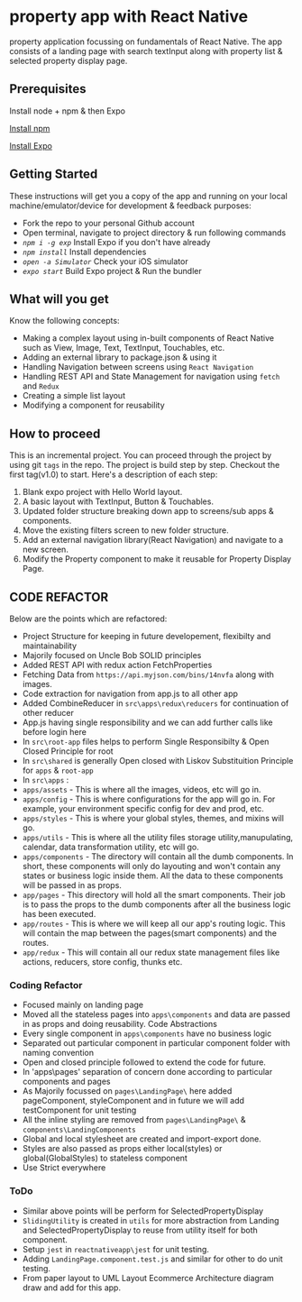 # property app with React Native

 property application focussing on fundamentals of React Native. The app consists of a landing page with search textInput along with property list  & selected property display page. 

## Prerequisites

Install node + npm & then Expo

[Install npm](https://www.npmjs.com/get-npm)

[Install Expo](https://docs.expo.io/versions/latest/)

## Getting Started

These instructions will get you a copy of the app and running on your local machine/emulator/device for development & feedback purposes:

- Fork the repo to your personal Github account
- Open terminal, navigate to project directory & run following commands
- *`npm i -g exp`* Install Expo if you don't have already
- *`npm install`* Install dependencies
- *`open -a Simulator`* Check your iOS simulator
- *`expo start`* Build Expo project & Run the bundler



## What will you get
Know the following concepts:

- Making a complex layout using in-built components of React Native such as View, Image, Text, TextInput, Touchables, etc.
- Adding an external library to package.json & using it
- Handling Navigation between screens using `React Navigation`
- Handling REST API and State Management for navigation using `fetch` and `Redux` 
- Creating a simple list layout
- Modifying a component for reusability

## How to proceed
This is an incremental project. You can proceed through the project by using git `tags` in the repo. The project is build step by step. Checkout the first tag(v1.0) to start. Here's a description of each step:

1. Blank expo project with Hello World layout.
2. A basic layout with TextInput, Button & Touchables.
3. Updated folder structure breaking down app to screens/sub apps & components.
4. Move the existing filters screen to new folder structure.
5. Add an external navigation library(React Navigation) and navigate to a new screen.
6. Modify the Property component to make it reusable for Property Display Page.

## CODE REFACTOR
Below are the points which are refactored:
- Project Structure for keeping in future developement, flexibilty and maintainability
- Majorily focused on Uncle Bob SOLID principles
- Added REST API with redux action FetchProperties
- Fetching Data from `https://api.myjson.com/bins/14nvfa` along with images.
- Code extraction for navigation from app.js to all other app
- Added CombineReducer in `src\apps\redux\reducers` for continuation of other reducer
- App.js having single responsibility and we can add further calls like before login here
- In `src\root-app` files helps to perform Single Responsibilty & Open Closed Principle for root
- In `src\shared` is generally Open closed with Liskov Substituition Principle for `apps` & `root-app`
- In `src\apps` :
- `apps/assets` - This is where all the images, videos, etc will go in.
- `apps/config` - This is where configurations for the app will go in. For example, your environment specific config for dev and prod, etc.
- `apps/styles` - This is where your global styles, themes, and mixins will go.
- `apps/utils` - This is where all the utility files storage utility,manupulating, calendar, data transformation utility, etc will go.
- `apps/components` - The directory will contain all the dumb components. In short, these components will only do layouting and won't contain any states or business logic inside them. All the data to these components will be passed in as props.
- `app/pages` - This directory will hold all the smart components. Their job is to pass the props to the dumb components after all the business logic has been executed.
- `app/routes` - This is where we will keep all our app's routing logic. This will contain the map between the pages(smart components) and the routes.
- `app/redux` - This will contain all our redux state management files like actions, reducers, store config, thunks etc.

### Coding Refactor
- Focused mainly on landing page
- Moved all the stateless pages into `apps\components` and data are passed in as props and doing reusability. Code Abstractions
- Every single component in `apps\components` have no business logic
- Separated out particular component in particular component folder with naming convention
- Open and closed principle followed to extend the code for future.
- In 'apps\pages' separation of concern done according to particular components and pages
- As Majorily focussed on `pages\LandingPage\` here added pageComponent, styleComponent and in future we will add testComponent for unit testing
- All the inline styling are removed from `pages\LandingPage\` & `components\LandingComponents`
- Global and local stylesheet are created and import-export done.
- Styles are also passed as props either local(styles) or global(GlobalStyles) to stateless component
- Use Strict everywhere

### ToDo
- Similar above points will be perform for SelectedPropertyDisplay
- `SlidingUtility` is created in `utils` for more abstraction from Landing and SelectedPropertyDisplay to reuse from utility itself for both component.
- Setup `jest` in `reactnativeapp\jest` for unit testing.
- Adding `LandingPage.component.test.js` and similar for other to do unit testing.
- From paper layout to UML Layout Ecommerce Architecture diagram draw and add for this app.
